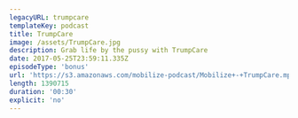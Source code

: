 ```yaml
---
legacyURL: trumpcare
templateKey: podcast
title: TrumpCare
image: /assets/TrumpCare.jpg
description: Grab life by the pussy with TrumpCare
date: 2017-05-25T23:59:11.335Z
episodeType: 'bonus'
url: 'https://s3.amazonaws.com/mobilize-podcast/Mobilize+-+TrumpCare.mp3'
length: 1390715
duration: '00:30'
explicit: 'no'
---
```

